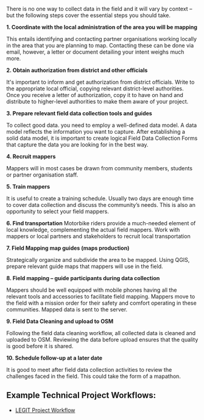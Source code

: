 There is no one way to collect data in the field and it will vary by context – but the following steps cover the essential steps you should take.  

**1. Coordinate with the local administration of the area you will be mapping** 
  
  This entails identifying and contacting partner organisations working locally in the area that you are planning to map. Contacting these can be done via email, however, a letter or document detailing your intent weighs much more.  


**2. Obtain authorization from district and other officials**
  
It's important to inform and get authorization from district officials. Write to the appropriate local official, copying relevant district-level authorities. Once you receive a letter of authorization, copy it to have on hand and distribute to higher-level authorities to make them aware of your project.  

 
**3. Prepare relevant field data collection tools and guides**
  
To collect good data. you need to employ a well-defined data model. A data model reflects the information you want to capture. After establishing a solid data model, it is important to create logical Field Data Collection Forms that capture the data you are looking for in the best way.   


**4. Recruit mappers**
  
Mappers will in most cases be drawn from community members, students or partner organisation staff.

**5. Train mappers**
  
It is useful to create a training schedule. Usually two days are enough time to cover data collection and discuss the community’s needs. This is also an opportunity to select your field mappers.   


**6. Find transportation** 
Motorbike riders provide a much-needed element of local knowledge, complementing the actual field mappers.  Work with mappers or local partners and stakeholders to recruit local transportation  


**7. Field Mapping map guides (maps production)**
  
Strategically organize and subdivide the area to be mapped. Using QGIS, prepare relevant guide maps that mappers will use in the field.

**8. Field mapping – guide participants during data collection**
  
Mappers should be well equipped with mobile phones having all the relevant tools and accessories to facilitate field mapping. Mappers move to the field with a mission order for their safety and comfort operating in these communities.
Mapped data is sent to the server.

**9. Field Data Cleaning and upload to OSM**
  
Following the field data cleaning workflow, all collected data is cleaned and uploaded to OSM. Reviewing the data before upload ensures that the quality is good before it is shared. 

**10. Schedule follow-up at a later date**
  
It is good to meet after field data collection activities to review the challenges faced in the field. This could take the form of a mapathon. 

## Example Technical Project Workflows:

* [LEGIT Project Workflow](https://github.com/hotosm/toolbox/wiki/1.1.1-LEGIT-Project-Workflow)
